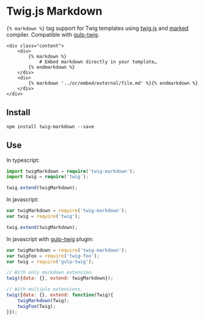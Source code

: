 # Twig.js Markdown

`{% markdown %}` tag support for Twig templates using [twig.js](https://github.com/justjohn/twig.js) and [marked](https://github.com/chjj/marked) compiler. Compatible with [gulp-twig](https://github.com/zimmen/gulp-twig).

```
<div class="content">
    <div>
        {% markdown %}
            # Embed markdown directly in your template…
        {% endmarkdown %}
    </div>
    <div>
        {% markdown '../or/embed/external/file.md' %}{% endmarkdown %}
    </div>
</div>
```

## Install

```
npm install twig-markdown --save
```

## Use

In typescript:

```typescript
import twigMarkdown = require('twig-markdown');
import twig = require('twig');

twig.extend(twigMarkdown);
```

In javascript:

```js
var twigMarkdown = require('twig-markdown');
var twig = require('twig');

twig.extend(twigMarkdown);
```

In javascript with [gulp-twig](https://github.com/zimmen/gulp-twig) plugin:

```js
var twigMarkdown = require('twig-markdown');
var twigFoo = require('twig-foo');
var twig = require('gulp-twig');

// With only markdown extension.
twig({data: {}, extend: twigMarkdown});

// With multiple extensions.
twig({data: {}, extend: function(Twig){
    twigMarkdown(Twig);
    twigFoo(Twig);
}});
```